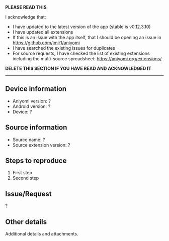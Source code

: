 **PLEASE READ THIS**

I acknowledge that:

- I have updated to the latest version of the app (stable is v0.12.3.10)
- I have updated all extensions
- If this is an issue with the app itself, that I should be opening an issue in https://github.com/jmir1/aniyomi
- I have searched the existing issues for duplicates
- For source requests, I have checked the list of existing extensions including the multi-source spreadsheet: https://aniyomi.org/extensions/

**DELETE THIS SECTION IF YOU HAVE READ AND ACKNOWLEDGED IT**

---

## Device information
* Aniyomi version: ?
* Android version: ?
* Device: ?

## Source information
* Source name: ?
* Source extension version: ?

## Steps to reproduce
1. First step
2. Second step

## Issue/Request
?

## Other details
Additional details and attachments.

